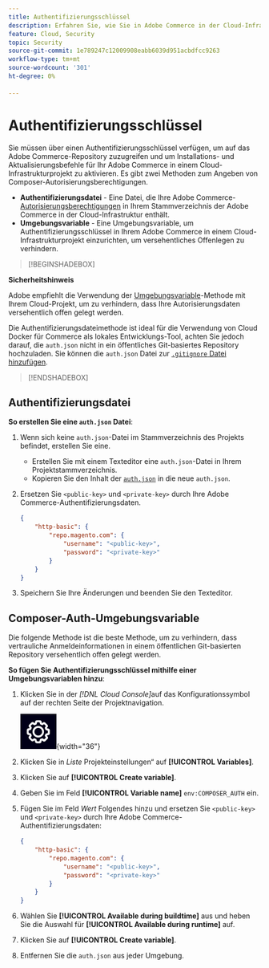 ```yaml
---
title: Authentifizierungsschlüssel
description: Erfahren Sie, wie Sie in Adobe Commerce in der Cloud-Infrastruktur Authentifizierungsschlüssel auf ein Entwicklungsprojekt anwenden.
feature: Cloud, Security
topic: Security
source-git-commit: 1e789247c12009908eabb6039d951acbdfcc9263
workflow-type: tm+mt
source-wordcount: '301'
ht-degree: 0%

---
```


# Authentifizierungsschlüssel

Sie müssen über einen Authentifizierungsschlüssel verfügen, um auf das Adobe Commerce-Repository zuzugreifen und um Installations- und Aktualisierungsbefehle für Ihr Adobe Commerce in einem Cloud-Infrastrukturprojekt zu aktivieren. Es gibt zwei Methoden zum Angeben von Composer-Autorisierungsberechtigungen.

- **Authentifizierungsdatei** - Eine Datei, die Ihre Adobe Commerce-[Autorisierungsberechtigungen](https://experienceleague.adobe.com/docs/commerce-operations/installation-guide/prerequisites/authentication-keys.html) in Ihrem Stammverzeichnis der Adobe Commerce in der Cloud-Infrastruktur enthält.
- **Umgebungsvariable** - Eine Umgebungsvariable, um Authentifizierungsschlüssel in Ihrem Adobe Commerce in einem Cloud-Infrastrukturprojekt einzurichten, um versehentliches Offenlegen zu verhindern.

>[!BEGINSHADEBOX]

**Sicherheitshinweis**

Adobe empfiehlt die Verwendung der [Umgebungsvariable](#composer-auth-environment-variable)-Methode mit Ihrem Cloud-Projekt, um zu verhindern, dass Ihre Autorisierungsdaten versehentlich offen gelegt werden.

Die Authentifizierungsdateimethode ist ideal für die Verwendung von Cloud Docker für Commerce als lokales Entwicklungs-Tool, achten Sie jedoch darauf, die `auth.json` nicht in ein öffentliches Git-basiertes Repository hochzuladen. Sie können die `auth.json` Datei zur [`.gitignore` Datei hinzufügen](../project/file-structure.md#ignoring-files).

>[!ENDSHADEBOX]

## Authentifizierungsdatei

**So erstellen Sie eine `auth.json` Datei**:

1. Wenn sich keine `auth.json`-Datei im Stammverzeichnis des Projekts befindet, erstellen Sie eine.

   - Erstellen Sie mit einem Texteditor eine `auth.json`-Datei in Ihrem Projektstammverzeichnis.
   - Kopieren Sie den Inhalt der [`auth.json`](https://github.com/magento/magento2/blob/2.3/auth.json.sample) in die neue `auth.json`.

1. Ersetzen Sie `<public-key>` und `<private-key>` durch Ihre Adobe Commerce-Authentifizierungsdaten.

   ```json
   {
       "http-basic": {
           "repo.magento.com": {
               "username": "<public-key>",
               "password": "<private-key>"
           }
       }
   }
   ```

1. Speichern Sie Ihre Änderungen und beenden Sie den Texteditor.

## Composer-Auth-Umgebungsvariable

Die folgende Methode ist die beste Methode, um zu verhindern, dass vertrauliche Anmeldeinformationen in einem öffentlichen Git-basierten Repository versehentlich offen gelegt werden.

**So fügen Sie Authentifizierungsschlüssel mithilfe einer Umgebungsvariablen hinzu**:

1. Klicken Sie in der _[!DNL Cloud Console]_&#x200B;auf das Konfigurationssymbol auf der rechten Seite der Projektnavigation.

   ![Projekt konfigurieren](../../assets/icon-configure.png){width="36"}

1. Klicken Sie in _Liste_ Projekteinstellungen“ auf **[!UICONTROL Variables]**.

1. Klicken Sie auf **[!UICONTROL Create variable]**.

1. Geben Sie im Feld **[!UICONTROL Variable name]** `env:COMPOSER_AUTH` ein.

1. Fügen Sie im Feld _Wert_ Folgendes hinzu und ersetzen Sie `<public-key>` und `<private-key>` durch Ihre Adobe Commerce-Authentifizierungsdaten:

   ```json
   {
       "http-basic": {
           "repo.magento.com": {
               "username": "<public-key>",
               "password": "<private-key>"
           }
       }
   }
   ```

1. Wählen Sie **[!UICONTROL Available during buildtime]** aus und heben Sie die Auswahl für **[!UICONTROL Available during runtime]** auf.

1. Klicken Sie auf **[!UICONTROL Create variable]**.

1. Entfernen Sie die `auth.json` aus jeder Umgebung.
